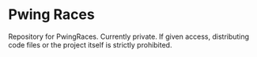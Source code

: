 # Pwing Races
Repository for PwingRaces. Currently private. If given access, distributing code files or the project itself is strictly prohibited. 
